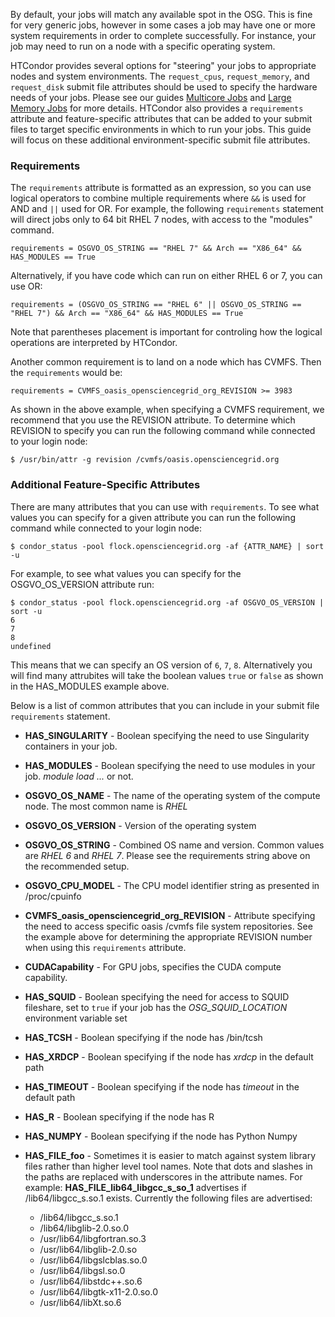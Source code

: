 [title]: - "Steer Your Jobs with HTCondor Job Requirements"

By default, your jobs will match any available spot in the OSG. This is fine
for very generic jobs, however in some cases a job may have one or more system
requirements in order to complete successfully. For instance, your job may need to run
on a node with a specific operating system.

HTCondor provides several options for "steering" your jobs to appropriate
nodes and system environments. The `request_cpus`, `request_memory`, and `request_disk`
submit file attributes should be used to specify the hardware needs of your jobs.
Please see our guides [Multicore Jobs](https://support.opensciencegrid.org/support/solutions/articles/5000653862-multicore-jobs) and [Large Memory Jobs](https://support.opensciencegrid.org/support/solutions/articles/5000652304-large-memory-jobs)
for more details. HTCondor also provides a `requirements` attribute and feature-specific
attributes that can be added to your submit files to target specific environments in
which to run your jobs. This guide will focus on these additional environment-specific
submit file attributes.   

### Requirements

The `requirements` attribute is formatted as an expression, so you can use logical
operators to combine multiple requirements where `&&` is used for AND and
`||` used for OR. For example, the following `requirements` statement will direct
jobs only to 64 bit RHEL 7 nodes, with access to the "modules" command.

    requirements = OSGVO_OS_STRING == "RHEL 7" && Arch == "X86_64" && HAS_MODULES == True

Alternatively, if you have code which can run on either RHEL 6 or 7, you can use OR:

    requirements = (OSGVO_OS_STRING == "RHEL 6" || OSGVO_OS_STRING == "RHEL 7") && Arch == "X86_64" && HAS_MODULES == True

Note that parentheses placement is important for controling how the logical operations
are interpreted by HTCondor.
 
Another common requirement is to land on a node which has CVMFS.
Then the `requirements` would be:

	requirements = CVMFS_oasis_opensciencegrid_org_REVISION >= 3983

As shown in the above example, when specifying a CVMFS requirement, we recommend
that you use the REVISION attribute. To determine which REVISION to specify
you can run the following command while connected to your login node:

	$ /usr/bin/attr -g revision /cvmfs/oasis.opensciencegrid.org

### Additional Feature-Specific Attributes
There are many attributes that you can use with `requirements`. To see what values
you can specify for a given attribute you can run the following command while
connected to your login node:

	$ condor_status -pool flock.opensciencegrid.org -af {ATTR_NAME} | sort -u
	
For example, to see what values you can specify for the OSGVO_OS_VERSION attribute run:
	
	$ condor_status -pool flock.opensciencegrid.org -af OSGVO_OS_VERSION | sort -u
	6
	7
	8
	undefined

This means that we can specify an OS version of `6`, `7`, `8`. Alternatively
you will find many attrubites will take the boolean values `true` or `false`
as shown in the HAS_MODULES example above.

Below is a list of common attributes that you can include in your submit file `requirements` statement. 

- **HAS_SINGULARITY** - Boolean specifying the need to use Singularity containers in your job.

- **HAS_MODULES** - Boolean specifying the need to use modules in your job.
  _module load ..._ or not.

- **OSGVO_OS_NAME** - The name of the operating system of the compute node. 
  The most common name is _RHEL_

- **OSGVO_OS_VERSION** - Version of the operating system

- **OSGVO_OS_STRING** - Combined OS name and version. Common values are
  _RHEL 6_ and _RHEL 7_. Please see the requirements string above on the
  recommended setup.

- **OSGVO_CPU_MODEL** - The CPU model identifier string as presented in
  /proc/cpuinfo
- **CVMFS_oasis_opensciencegrid_org_REVISION** - Attribute specifying
  the need to access specific oasis /cvmfs file system repositories. See the
  example above for determining the appropriate REVISION number when using
  this `requirements` attribute.

- **CUDACapability** - For GPU jobs, specifies the CUDA compute capability.

- **HAS_SQUID** - Boolean specifying the need for access to SQUID fileshare,
  set to `true` if your job has the _OSG_SQUID_LOCATION_ environment
  variable set

- **HAS_TCSH** - Boolean specifying if the node has /bin/tcsh

- **HAS_XRDCP** - Boolean specifying if the node has _xrdcp_ in the default path

- **HAS_TIMEOUT** - Boolean specifying if the node has _timeout_ in the default path

- **HAS_R** - Boolean specifying if the node has R

- **HAS_NUMPY** - Boolean specifying if the node has Python Numpy

- **HAS_FILE_foo** - Sometimes it is easier to match against system library
  files rather than higher level tool names. Note that dots and slashes in the
  paths are replaced with underscores in the attribute names. For example:
  **HAS_FILE_lib64_libgcc_s_so_1** advertises if /lib64/libgcc_s.so.1 exists.
  Currently the following files are advertised: 
    - /lib64/libgcc_s.so.1
    - /lib64/libglib-2.0.so.0
    - /usr/lib64/libgfortran.so.3
    - /usr/lib64/libglib-2.0.so
    - /usr/lib64/libgslcblas.so.0
    - /usr/lib64/libgsl.so.0
    - /usr/lib64/libstdc++.so.6
    - /usr/lib64/libgtk-x11-2.0.so.0
    - /usr/lib64/libXt.so.6 


